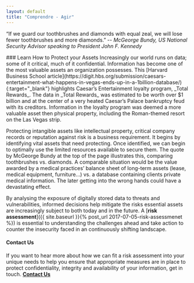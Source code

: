 ```yaml
---
layout: default
title: "Comprendre - Agir"
---
```


<p class="lead">“If we guard our toothbrushes and diamonds with equal zeal, we will lose fewer toothbrushes and more diamonds.”  
-- <cite>McGeorge Bundy, US National Security Advisor speaking to President John F. Kennedy</cite></p>
### Learn How to Protect your Assets
Increasingly our world runs on data; some of it critical, much of it confidential. Information has become one of the most valuable assets an organization possesses. This [Harvard Business School article](https://digit.hbs.org/submission/caesars-entertainment-what-happens-in-vegas-ends-up-in-a-1billion-database/){:target="_blank"} highlights Caesar’s Entertainment loyalty program, _Total Rewards_. The data in _Total Rewards_ was estimated to be worth over $1 billion and at the center of a very heated Caesar’s Palace bankruptcy feud with its creditors. Information in the loyalty program was deemed a more valuable asset then physical property, including the Roman-themed resort on the Las Vegas strip.

Protecting intangible assets like intellectual property, critical company records or reputation against risk is a business requirement. It begins by identifying vital assets that need protecting. Once identified, we can begin to optimally use the limited resources available to secure them. The quote by McGeorge Bundy at the top of the page illustrates this, comparing toothbrushes vs. diamonds. A comparable situation would be the value awarded by a medical practices’ balance sheet of long-term assets (lease, medical equipment, furniture...) vs. a database containing clients private medical information. The later getting into the wrong hands could have a devastating effect.

By analysing the exposure of digitally stored data to threats and vulnerabilities, informed decisions help mitigate the risks essential assets are increasingly subject to both today and in the future. A [**risk assessment**]({{ site.baseurl }}{% post_url 2017-07-05-risk-assessmenet %}) is essential to understanding the challenges ahead and take action to counter the insecurity faced in an continuously shifting landscape.

#### Contact Us
If you want to hear more about how we can fit a risk assessment into your unique needs to help you ensure that appropriate measures are in place to protect confidentiality, integrity and availability of your information, get in touch. **<a href="mailto:contact@dario.com">Contact Us</a>**

